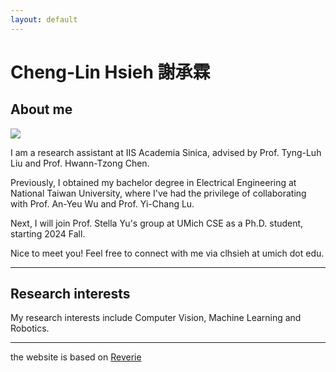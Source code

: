 ```yaml
---
layout: default
---
```

# Cheng-Lin Hsieh 謝承霖

## About me
<div class="image-cropper">
  <img src="../images/me.png" class="profile-pic">
</div>

I am a research assistant at IIS Academia Sinica, advised by Prof. Tyng-Luh Liu and Prof. Hwann-Tzong Chen. 

Previously, I obtained my bachelor degree in Electrical Engineering at National Taiwan University, where I've had the privilege of collaborating with Prof. An-Yeu Wu and Prof. Yi-Chang Lu.

Next, I will join Prof. Stella Yu's group at UMich CSE as a Ph.D. student, starting 2024 Fall. 

Nice to meet you!
Feel free to connect with me via clhsieh at umich dot edu.

---
## Research interests
My research interests include Computer Vision, Machine Learning and Robotics.

---
the website is based on [Reverie](https://reverie.pages.dev)